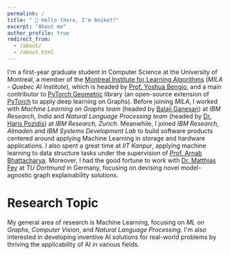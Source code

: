 ```yaml
---
permalink: /
title: " 👋 Hello there, I'm Aniket!"
excerpt: "About me"
author_profile: true
redirect_from: 
  - /about/
  - /about.html
---
```




I'm a first-year graduate student in Computer Science at the University of Montreal, a member of the [Montreal Institute for Learning Algorithms](https://mila.quebec/en/) (*MILA - Quebec AI Institute*), which is headed by [Prof. Yoshua Bengio](https://yoshuabengio.org/), and a main contributor to [PyTorch Geometric](https://pyg.org/) library (an open-source extension of [PyTorch](https://pytorch.org/) to apply deep learning on Graphs). Before joining *MILA*, I worked with *Machine Learning on Graphs team* (headed by [Balaji Ganesan](https://research.ibm.com/people/balaji-ganesan)) at *IBM Research, India* and *Natural Language Processing team* (headed by [Dr. Haris Pozidis](https://research.ibm.com/people/haris-pozidis)) at *IBM Research, Zurich*. Meanwhile, I joined *IBM Research, Almaden* and *IBM Systems Development Lab* to build software products centered around applying Machine Learning in storage and hardware applications. I also spent a great time at *IIT Kanpur*, applying machine learning to data structure tasks under the supervision of [Prof. Arnab Bhattacharya](https://iitk.ac.in/new/arnab-bhattacharya). Moreover, I had the good fortune to work with [Dr. Matthias Fey](https://rusty1s.github.io/#/) at *TU Dortmund* in Germany, focusing on devising novel model-agnostic graph explainability solutions.

<!--- I'm a first-year graduate student in Computer Science at the University of Montreal and also a member of the Montreal Institute for Learning Algorithms (MILA - Quebec AI Institute), which is headed by [Prof. Yoshua Bengio](https://yoshuabengio.org/). Before joining MILA, I worked with Machine Learning on Graphs team (headed by [Balaji Ganesan](https://research.ibm.com/people/balaji-ganesan)) at IBM Research, India and Natural Language Processing team (headed by [Dr. Haris Pozidis](https://research.ibm.com/people/haris-pozidis)) at IBM Research, Zurich. Prior to that, I joined IBM Research, Almaden and IBM System Development Lab to build software products centered around applying Machine Learning in storage and hardware applications. I also spent a great time at IIT Kanpur, applying machine learning to data structure tasks under the supervision of [Prof. Arnab Bhattacharya](https://iitk.ac.in/new/arnab-bhattacharya).--->

# Research Topic
My general area of research is Machine Learning, focusing on *ML on Graphs*, *Computer Vision*, and *Natural Language Processing*. I'm also interested in developing inventive AI solutions for real-world problems by thriving the applicability of AI in various fields.






